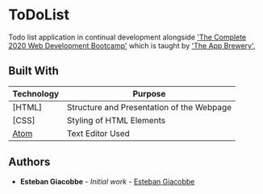 # ToDoList

Todo list application in continual development alongside ['The Complete 2020 Web Development Bootcamp'](https://www.udemy.com/course/the-complete-web-development-bootcamp/) which is taught by ['The App Brewery'](https://www.appbrewery.co/),


## Built With

Technology | Purpose
------------ | -------------
[HTML] | Structure and Presentation of the Webpage
[CSS] | Styling of HTML Elements
[Atom](https://atom.io/) | Text Editor Used


## Authors

- **Esteban Giacobbe** - _Initial work_ - [Esteban Giacobbe](https://github.com/EstebanGiacobbe)
